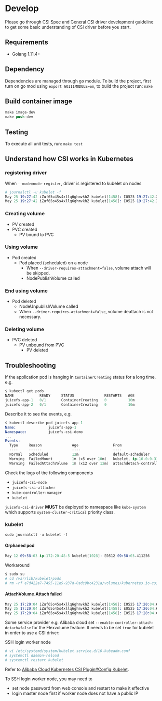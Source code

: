 # Develop

Please go through [CSI Spec](https://github.com/container-storage-interface/spec/blob/master/spec.md) and [General CSI driver development guideline](https://kubernetes-csi.github.io/docs/Development.html) to get some basic understanding of CSI driver before you start.

## Requirements

* Golang 1.11.4+

## Dependency

Dependencies are managed through go module. To build the project, first turn on go mod using `export GO111MODULE=on`, to build the project run: `make`

## Build container image

```s
make image-dev
make push-dev
```

## Testing

To execute all unit tests, run: `make test`

## Understand how CSI works in Kubernetes

### registering driver

When `--mode=node-register`, driver is registered to kubelet on nodes

```s
# journalctl -u kubelet -f
May 25 19:27:42 iZuf65o45s4xllq6ghmvkhZ kubelet[1458]: I0525 19:27:42.360149    1458 csi_plugin.go:111] kubernetes.io/csi: Trying to register a new plugin with name: csi.juicefs.com endpoint: /var/lib/kubelet/plugins/csi.juicefs.com/csi.sock versions: 0.2.0,0.3.0
May 25 19:27:42 iZuf65o45s4xllq6ghmvkhZ kubelet[1458]: I0525 19:27:42.360204    1458 csi_plugin.go:119] kubernetes.io/csi: Register new plugin with name: csi.juicefs.com at endpoint: /var/lib/kubelet/plugins/csi.juicefs.com/csi.sock
```

### Creating volume

* PV created
* PVC created
  * PV bound to PVC

### Using volume

* Pod created
  * Pod placed (scheduled) on a node
    * When `--driver-requires-attachment=false`, volume attach will be skipped.
    * NodePublishVolume called

### End using volume

* Pod deleted
  * NodeUnpublishVolume called
  * When `--driver-requires-attachment=false`, volume deattach is not necessary.

### Deleting volume

* PVC deleted
  * PV unbound from PVC
    * PV deleted

## Troubleshooting

If the application pod is hanging in `ContainerCreating` status for a long time, e.g.

```s
$ kubectl get pods
NAME            READY     STATUS              RESTARTS   AGE
juicefs-app-1   0/1       ContainerCreating   0          10m
juicefs-app-2   0/1       ContainerCreating   0          10m
```

Describe it to see the events, e.g.

```s
$ kubectl describe pod juicefs-app-1
Name:               juicefs-app-1
Namespace:          juicefs-csi-demo
...
Events:
  Type     Reason              Age                From                                              Message
  ----     ------              ----               ----                                              -------
  Normal   Scheduled           12m                default-scheduler                                 Successfully assigned juicefs-csi-demo/juicefs-app-1 to ip-10-0-0-31.us-west-2.compute.internal
  Warning  FailedMount         1m (x5 over 10m)   kubelet, ip-10-0-0-31.us-west-2.compute.internal  Unable to mount volumes for pod "juicefs-app-1_juicefs-csi-demo(45654a9b-6fee-11e9-aee6-06b5b6616e3c)": timeout expired waiting for volumes to attach or mount for pod "juicefs-csi-demo"/"juicefs-app-1". list of unmounted volumes=[persistent-storage]. list of unattached volumes=[persistent-storage default-token-xjj8k]
  Warning  FailedAttachVolume  1m (x12 over 12m)  attachdetach-controller                           AttachVolume.Attach failed for volume "juicefs-csi-demo" : attachment timeout for volume csi-demo
```

Check the logs of the following components

* `juicefs-csi-node`
* `juicefs-csi-attacher`
* `kube-controller-manager`
* `kubelet`

`juicefs-csi-driver` **MUST** be deployed to namespace like `kube-system` which supports `system-cluster-critical` priority class.

### kubelet

```s
sudo journalctl -u kubelet -f
```

#### Orphaned pod

```s
May 12 09:58:03 ip-172-20-48-5 kubelet[1028]: E0512 09:58:03.411256    1028 kubelet_volumes.go:154] Orphaned pod "e7d422a7-7495-11e9-937d-0adc9bc4231a" found, but volume paths are still present on disk : There were a total of 1 errors similar to this. Turn up verbosity to see them.
```

Workaround

```s
$ sudo su
# cd /var/lib/kubelet/pods
# rm -rf e7d422a7-7495-11e9-937d-0adc9bc4231a/volumes/kubernetes.io~csi/
```

#### AttachVolume.Attach failed

```s
May 25 17:20:04 iZuf65o45s4xllq6ghmvkhZ kubelet[1458]: I0525 17:20:04.644217    1458 reconciler.go:227] operationExecutor.AttachVolume started for volume "juicefs" (UniqueName: "kubernetes.io/csi/csi.juicefs.com^csi-demo") pod "juicefs-app-1" (UID: "47b8a4e9-7ece-11e9-becf-00163e0e041d")
May 25 17:20:04 iZuf65o45s4xllq6ghmvkhZ kubelet[1458]: E0525 17:20:04.648763    1458 csi_attacher.go:105] kubernetes.io/csi: attacher.Attach failed: volumeattachments.storage.k8s.io is forbidden: User "system:node:cn-shanghai.192.168.0.186" cannot create resource "volumeattachments" in API group "storage.k8s.io" at the cluster scope
May 25 17:20:04 iZuf65o45s4xllq6ghmvkhZ kubelet[1458]: E0525 17:20:04.648831    1458 nestedpendingoperations.go:267] Operation for "\"kubernetes.io/csi/csi.juicefs.com^csi-demo\"" failed. No retries permitted until 2019-05-25 17:20:05.148793189 +0800 CST m=+187.223201321 (durationBeforeRetry 500ms). Error: "AttachVolume.Attach failed for volume \"juicefs\" (UniqueName: \"kubernetes.io/csi/csi.juicefs.com^csi-demo\") from node \"cn-shanghai.192.168.0.186\" : volumeattachments.storage.k8s.io is forbidden: User \"system:node:cn-shanghai.192.168.0.186\" cannot create resource \"volumeattachments\" in API group \"storage.k8s.io\" at the cluster scope"
```

Some service provider e.g. Alibaba cloud set `--enable-controller-attach-detach=false` for the Flexvolume feature. It needs to be set `true` for kubelet in order to use a CSI driver:

SSH login worker node

```s
# vi /etc/systemd/system/kubelet.service.d/10-kubeadm.conf
# systemctl daemon-reload
# systemctl restart kubelet
```

Refer to [Alibaba Cloud Kubernetes CSI Plugin#Config Kubelet](https://github.com/AliyunContainerService/csi-plugin/tree/v0.3.0#config-kubelet).

To SSH login worker node, you may need to

* set node password from web console and restart to make it effective
* login master node first if worker node does not have a public IP
